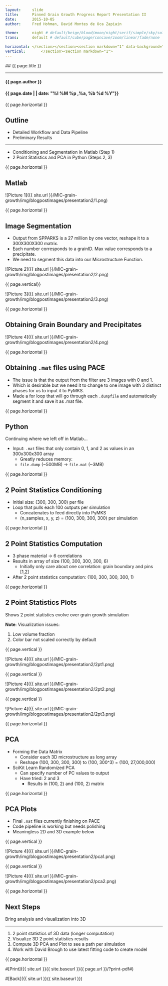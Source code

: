 ```yaml
---
layout:     slide
title:     	Pinned Grain Growth Progress Report Presentation II
date:      	2015-10-05
author:     Fred Hohman, David Montes de Oca Zapiain

theme:		night # default/beige/blood/moon/night/serif/simple/sky/solarized
trans:		default # default/cube/page/concave/zoom/linear/fade/none

horizontal:	</section></section><section markdown="1" data-background="http://ahmetcecen.github.io/project-pages/img/slidebackground.png"><section markdown="1">
vertical:		</section><section markdown="1">
---
```

<section markdown="1" data-background="http://ahmetcecen.github.io/project-pages/img/slidebackground.png"><section markdown="1">
## {{ page.title }}

<hr>

#### {{ page.author }}

#### {{ page.date | | date: "%I %M %p ,%a, %b %d %Y"}}

{{ page.horizontal }}

<!-- Start Writing Below in Markdown -->

## Outline

* Detailed Workflow and Data Pipeline
* Preliminary Results

***

* Conditioning and Segmentation in Matlab (Step 1)
* 2 Point Statistics and PCA in Python (Steps 2, 3)

{{ page.horizontal }}

## Matlab

![Picture 1]({{ site.url }}/MIC-grain-growth/img/blogpostimages/presentation2/1.png)

{{ page.horizontal }}

## Image Segmentation

* Output from SPPARKS is a 27 million by one vector, reshape it to a 300X300X300 matrix.
* Each number corresponds to a grainID. Max value corresponds to a precipitate.
* We need to segment this data into our Microstructure Function.

![Picture 2]({{ site.url }}/MIC-grain-growth/img/blogpostimages/presentation2/2.png)

{{ page.vertical}}

![Picture 3]({{ site.url }}/MIC-grain-growth/img/blogpostimages/presentation2/3.png)

{{ page.horizontal }}

## Obtaining Grain Boundary and Precipitates

![Picture 4]({{ site.url }}/MIC-grain-growth/img/blogpostimages/presentation2/4.png)

{{ page.horizontal }}

## Obtaining `.mat` files using PACE

* The issue is that the output from the filter are 3 images with 0 and 1.
* Which is desirable but we need it to change to one image with 3 distinct phases for us to input it to PyMKS.
* Made a for loop that will go through each `.dumpfile` and automatically segment it and save it as .mat file.

{{ page.horizontal }}

## Python 
 
Continuing where we left off in Matlab...

* Input: `.mat` files that only contain 0, 1, and 2 as values in an 300x300x300 array 
	* Greatly reduces memory:
	* `file.dump` (~500MB) -> `file.mat` (~3MB)

{{ page.horizontal }}

## 2 Point Statistics Conditioning

* Initial size: (300, 300, 300) per file
* Loop that pulls each 100 outputs per simulation
	* Concatenates to feed directly into PyMKS
	* (n_samples, x, y, z) = (100, 300, 300, 300) per simulation

{{ page.horizontal }}

## 2 Point Statistics Computation

* 3 phase material -> 6 correlations 
* Results in array of size (100, 300, 300, 300, 6)
	* Initially only care about one correlation: grain boundary and pins [1,2]
* After 2 point statistics computation: (100, 300, 300, 300, 1)

{{ page.horizontal }}

## 2 Point Statistics Plots

Shows 2 point statistics evolve over grain growth simulation

**Note**: Visualization issues:

1. Low volume fraction 
2. Color bar not scaled correctly by default

{{ page.vertical }}

![Picture 4]({{ site.url }}/MIC-grain-growth/img/blogpostimages/presentation2/2pt1.png)

{{ page.vertical }}

![Picture 4]({{ site.url }}/MIC-grain-growth/img/blogpostimages/presentation2/2pt2.png)

{{ page.vertical }}

![Picture 4]({{ site.url }}/MIC-grain-growth/img/blogpostimages/presentation2/2pt3.png)

{{ page.horizontal }}

## PCA

* Forming the Data Matrix
	* Consider each 3D microstructure as long array 
	* Reshape (100, 300, 300, 300) to (100, 300^3) = (100, 27,000,000)
* SciKit Learn Randomized PCA 
	* Can specify number of PC values to output
	* Have tried: 2 and 3
		* Results in (100, 2) and (100, 2) matrix

{{ page.horizontal }}

## PCA Plots

* Final `.mat` files currently finishing on PACE
* Code pipeline is working but needs polishing
* Meaningless 2D and 3D example below

{{ page.vertical }}

![Picture 4]({{ site.url }}/MIC-grain-growth/img/blogpostimages/presentation2/pca1.png)

{{ page.vertical }}

![Picture 4]({{ site.url }}/MIC-grain-growth/img/blogpostimages/presentation2/pca2.png)

{{ page.horizontal }}

## Next Steps

Bring analysis and visualization into 3D

***

1. 2 point statistics of 3D data (longer computation)
2. Visualize 3D 2 point statistics results
3. Compute 3D PCA and Plot to see a path per simulation
4. Work with David Brough to use latest fitting code to create model

<!-- End Here -->


{{ page.horizontal }}

#[Print]({{ site.url }}{{ site.baseurl }}{{ page.url }}/?print-pdf#)

#[Back]({{ site.url }}{{ site.baseurl }})

</section></section>

